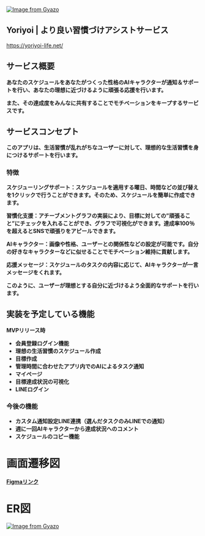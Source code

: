 [![Image from Gyazo](https://i.gyazo.com/e5fafc35ce5be774180c2ea23ea3a12c.png)](https://gyazo.com/e5fafc35ce5be774180c2ea23ea3a12c)

## **Yoriyoi | より良い習慣づけアシストサービス**


https://yoriyoi-life.net/

## **サービス概要**


**あなたのスケジュールをあなたがつくった性格のAIキャラクターが通知＆サポートを行い、あなたの理想に近づけるように頑張る応援を行います。**

**また、その達成度をみんなに共有することでモチベーションをキープするサービスです。**

## **サービスコンセプト**


**このアプリは、生活習慣が乱れがちなユーザーに対して、理想的な生活習慣を身につけるサポートを行います。**

### **特徴**

**スケジューリングサポート：スケジュールを適用する曜日、時間などの並び替えを1クリックで行うことができます。そのため、スケジュールを簡単に作成できます。**

**習慣化支援：アチーブメントグラフの実装により、目標に対しての”頑張ること”にチェックを入れることができ、グラフで可視化ができます。達成率100％を超えるとSNSで頑張りをアピールできます。**

**AIキャラクター：画像や性格、ユーザーとの関係性などの設定が可能です。自分の好きなキャラクターなどに似せることでモチベーション維持に貢献します。**

**応援メッセージ：スケジュールのタスクの内容に応じて、AIキャラクターが一言メッセージをくれます。**

**このように、ユーザーが理想とする自分に近づけるよう全面的なサポートを行います。**

## **実装を予定している機能**


**MVPリリース時**

- **会員登録ログイン機能**
- **理想の生活習慣のスケジュール作成**
- **目標作成**
- **管理時間に合わせたアプリ内でのAIによるタスク通知**
- **マイページ**
- **目標達成状況の可視化**
- **LINEログイン**

### **今後の機能**

- **カスタム通知設定LINE連携（選んだタスクのみLINEでの通知）**
- **週に一回AIキャラクターから達成状況へのコメント**
- **スケジュールのコピー機能**

# **画面遷移図**


[**Figmaリンク**](https://www.figma.com/file/tXrmXSDfquZQ29ewXxRQ1z/%E7%84%A1%E9%A1%8C?type=design&node-id=0-1&mode=design&t=HdGvAfIzmxwtVfQi-0)

# **ER図**
[![Image from Gyazo](https://i.gyazo.com/836fb78fbc50122d2f1b37fbb80be490.png)](https://gyazo.com/836fb78fbc50122d2f1b37fbb80be490)
